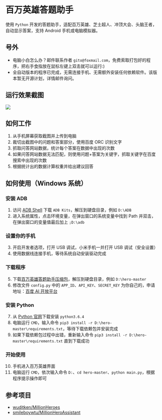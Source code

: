 # 百万英雄答题助手
使用 `Python` 开发的答题助手，适配百万英雄、芝士超人、冲顶大会、头脑王者，自动显示答案，支持 Android 手机或电脑模拟器。

## 号外
* 电脑小白怎么办？邮件联系作者 `gito@foxmail.com`，免费索取打包好的程序，把右手食指放在鼠标左键上双击就可以运行:)
* 全自动版本的程序已完成，无需连接手机、无需额外安装任何依赖软件。该版本暂无开源计划，详情邮件询问。

## 运行效果截图
![](https://github.com/iflycn/hero/blob/master/cmd.png)

## 如何工作
1. 从手机屏幕获取截图并上传到电脑
2. 裁切出截图中的问题和答案部分，使用百度 ORC 识别文字
3. 抓取问答网站数据，统计每个答案在数据中出现的次数
4. 如果问答网站数据无法匹配，则使用问题+答案为关键字，抓取关键字在百度搜索中出现的次数
5. 根据统计出的数据计算权重并给出建议回答

## 如何使用（Windows 系统）
### 安装 ADB
1. 访问 [ADB Shell](http://adbshell.com/downloads) 下载 `ADB Kits`，解压到硬盘目录，例如 `D:\ADB`
2. 进入系统属性，点击环境变量，在弹出窗口的系统变量中找到 Path 并双击，在弹出窗口的变量值最后加上 `;D:\adb`
### 设置你的手机
3. 开启开发者选项，打开 USB 调试，小米手机一并打开 USB 调试（安全设置）
4. 使用数据线连接手机，等待系统自动安装驱动完成
### 下载程序
5. 下载[百万英雄答题助手压缩包](https://github.com/iflycn/hero/archive/master.zip)，解压到硬盘目录，例如 `D:\hero-master`
6. 修改文件 `config.py` 中的 `APP_ID`、`API_KEY`、`SECRET_KEY` 为你自己的，申请地址：[百度 AI 开放平台](http://ai.baidu.com/tech/ocr/general)
### 安装 Python
7. 从 [Python 官网](https://www.python.org/downloads)下载安装 `python3.6.4`
8. 电脑运行 `CMD`，输入命令 `pip3 install -r D:\hero-master\requirements.txt`，等待下载依赖包并安装完成
9. 如果下载依赖包过程中出错，重新输入命令 `pip3 install -r D:\hero-master\requirements.txt` 直到下载成功
### 开始使用
10. 手机进入百万英雄界面
11. 电脑运行 `CMD`，依次输入命令 `D:`、`cd hero-master`、`python main.py`，根据程序提示操作即可

## 参考项目
- [wuditken/MillionHeroes](https://github.com/wuditken/MillionHeroes)
- [smileboywtu/MillionHeroAssistant](https://github.com/smileboywtu/MillionHeroAssistant)